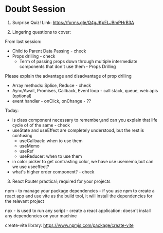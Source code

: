 # Doubt Session

1. Surprise Quiz!
    Link: https://forms.gle/Q4gJKpELJBmPHrB3A

1. Lingering questions to cover:

From last session:
- Child to Parent Data Passing - check
- Props drilling - check
    - Term of passing props down through multiple intermediate components that don't use them - Props Drilling

Please explain the advantage and disadvantage of prop drilling
- Array methods: Splice, Reduce - check
- Aync/Await, Promises, Callback, Event loop - call stack, queue, web apis (optional)
- event handler - onClick, onChange - ??

Today:
- is class component necessary to remember,and can you explain that life cycle of of the same - check
- useState and useEffect are completely understood, but the rest is confusing
    - useCallback: when to use them
    - useMemo
    - useRef
    - useReducer: when to use them
- in color picker to get contrasting color, we have use usememo,but can we use useeffect?
- what's higher order component? - check


3. React Router practical; required for your projects



npm - to manage your package dependencies
    - if you use npm to create a react app and use vite as the build tool, 
        it will install the dependencies for the relevant project

npx - is used to run any script
    - create a react application: doesn't install any dependencies on your machine

create-vite library: https://www.npmjs.com/package/create-vite